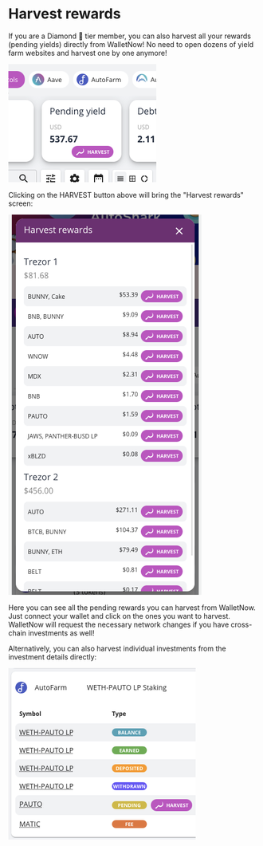 # Harvest rewards

If you are a Diamond 💎  tier member, you can also harvest all your rewards (pending yields) directly from WalletNow! No need to open dozens of yield farm websites and harvest one by one anymore!

![](<../.gitbook/assets/image (75) (1).png>)

Clicking on the HARVEST button above will bring the "Harvest rewards" screen:

![](<../.gitbook/assets/image (74).png>)

Here you can see all the pending rewards you can harvest from WalletNow. Just connect your wallet and click on the ones you want to harvest. WalletNow will request the necessary network changes if you have cross-chain investments as well!

Alternatively, you can also harvest individual investments from the investment details directly:

![](<../.gitbook/assets/image (76) (1) (1).png>)
